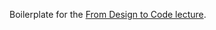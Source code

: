 Boilerplate for the [From Design to Code lecture](https://github.com/lewagon/karr/blob/master/lectures/rails/from-design-to-code.md).
